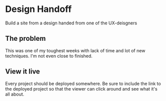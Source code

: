 # Design Handoff

Build a site from a design handed from one of the UX-deisgners

## The problem

This was one of my toughest weeks with lack of time and lot of new techniques. I'm not even close to finished. 

## View it live

Every project should be deployed somewhere. Be sure to include the link to the deployed project so that the viewer can click around and see what it's all about.
